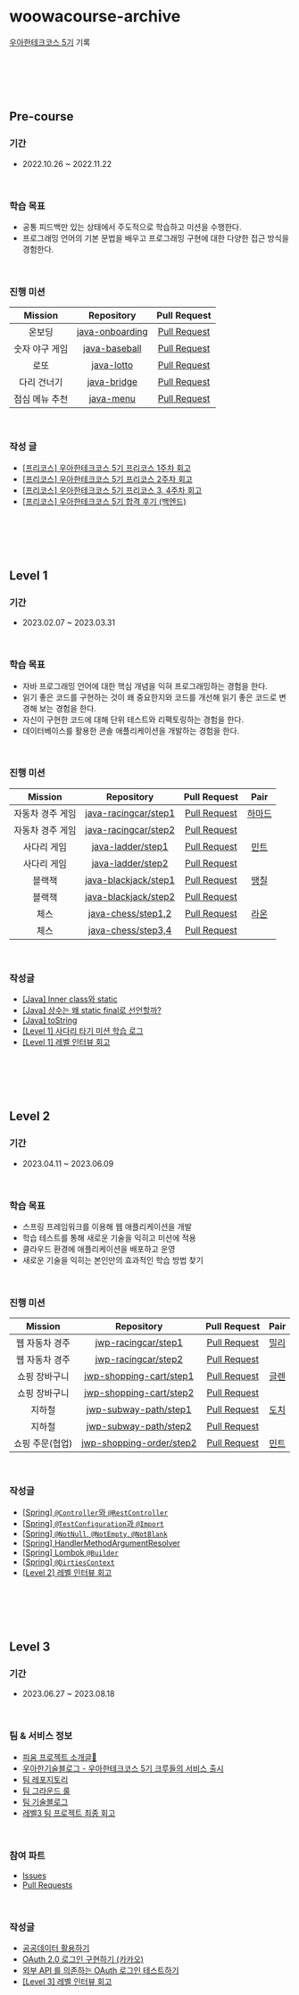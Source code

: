 # woowacourse-archive
[우아한테크코스 5기](https://techblog.woowahan.com/9395/) 기록

<br><br><br><br>

## Pre-course
### 기간
- 2022.10.26 ~ 2022.11.22

<br>

### 학습 목표
- 공통 피드백만 있는 상태에서 주도적으로 학습하고 미션을 수행한다.
- 프로그래밍 언어의 기본 문법을 배우고 프로그래밍 구현에 대한 다양한 접근 방식을 경험한다.

<br>

### 진행 미션

| Mission  |                                          Repository                                           |Pull Request |
|:--------:|:---------------------------------------------------------------------------------------------:|:-----------:|
|   온보딩    | [java-onboarding](https://github.com/yeonkkk/woowacourse-precourse/tree/main/java-onboarding) |[Pull Request](https://github.com/woowacourse-precourse/java-onboarding/pull/791)|
| 숫자 야구 게임 |   [java-baseball](https://github.com/yeonkkk/woowacourse-precourse/tree/main/java-baseball)   |[Pull Request](https://github.com/woowacourse-precourse/java-baseball/pull/727)|
|    로또    |      [java-lotto](https://github.com/yeonkkk/woowacourse-precourse/tree/main/java-lotto)      |[Pull Request](https://github.com/woowacourse-precourse/java-lotto/pull/167)|
|  다리 건너기  |     [java-bridge](https://github.com/yeonkkk/woowacourse-precourse/tree/main/java-bridge)     |[Pull Request](https://github.com/woowacourse-precourse/java-bridge/pull/108)|
| 점심 메뉴 추천 |       [java-menu](https://github.com/yeonkkk/woowacourse-precourse/tree/main/java-menu)       |[Pull Request](https://github.com/woowacourse-precourse/java-menu/pull/114)|

<br>

### 작성 글
- [[프리코스] 우아한테크코스 5기 프리코스 1주차 회고](https://velog.io/@tjddus0302/%ED%9A%8C%EA%B3%A0-%EC%9A%B0%EC%95%84%ED%95%9C%ED%85%8C%ED%81%AC%EC%BD%94%EC%8A%A4-%ED%94%84%EB%A6%AC%EC%BD%94%EC%8A%A4-1%EC%A3%BC%EC%B0%A8-%ED%9A%8C%EA%B3%A0)   
- [[프리코스] 우아한테크코스 5기 프리코스 2주차 회고](https://velog.io/@tjddus0302/czvodk69)   
- [[프리코스] 우아한테크코스 5기 프리코스 3, 4주차 회고](https://velog.io/@tjddus0302/%ED%9A%8C%EA%B3%A0-%EC%9A%B0%EC%95%84%ED%95%9C%ED%85%8C%ED%81%AC%EC%BD%94%EC%8A%A4-5%EA%B8%B0-%ED%94%84%EB%A6%AC%EC%BD%94%EC%8A%A4-3-4%EC%A3%BC%EC%B0%A8-%ED%9A%8C%EA%B3%A0)   
- [[프리코스] 우아한테크코스 5기 합격 후기 (백엔드)](https://velog.io/@tjddus0302/%EC%9A%B0%EC%95%84%ED%95%9C%ED%85%8C%ED%81%AC%EC%BD%94%EC%8A%A4-5%EA%B8%B0-%ED%95%A9%EA%B2%A9-%ED%9B%84%EA%B8%B0-%EB%B0%B1%EC%97%94%EB%93%9C)   


<br><br><br><br>

## Level 1
### 기간
- 2023.02.07 ~ 2023.03.31

<br>

### 학습 목표
- 자바 프로그래밍 언어에 대한 핵심 개념을 익혀 프로그래밍하는 경험을 한다.
- 읽기 좋은 코드를 구현하는 것이 왜 중요한지와 코드를 개선해 읽기 좋은 코드로 변경해 보는 경험을 한다.
- 자신이 구현한 코드에 대해 단위 테스트와 리팩토링하는 경험을 한다.
- 데이터베이스를 활용한 콘솔 애플리케이션을 개발하는 경험을 한다.

<br>

### 진행 미션

|  Mission  |        Repository        |                              Pull Request                              |  Pair   |
|:---------:|:------------------------:|:----------------------------------------------------------------------:|:-------:|
| 자동차 경주 게임 | [java-racingcar/step1](https://github.com/yeonkkk/java-racingcar/tree/step1) | [Pull Request](https://github.com/woowacourse/java-racingcar/pull/488) | [하마드](https://github.com/rawfishthelgh) |
| 자동차 경주 게임 | [java-racingcar/step2](https://github.com/yeonkkk/java-racingcar/tree/step2) | [Pull Request](https://github.com/woowacourse/java-racingcar/pull/553) |         |
|  사다리 게임   |  [java-ladder/step1](https://github.com/yeonkkk/java-ladder/tree/step1)   |  [Pull Request](https://github.com/woowacourse/java-ladder/pull/113)   | [민트](https://github.com/yujamint)  |
|  사다리 게임   |  [java-ladder/step2](https://github.com/yeonkkk/java-ladder/tree/step2)   |  [Pull Request](https://github.com/woowacourse/java-ladder/pull/225)   |         |
|    블랙잭    | [java-blackjack/step1](https://github.com/yeonkkk/java-blackjack/tree/step1) |                            [Pull Request](https://github.com/woowacourse/java-blackjack/pull/479)                            | [땡칠](https://github.com/0chil)  |
|    블랙잭    | [java-blackjack/step2](https://github.com/yeonkkk/java-blackjack/tree/step2) |                            [Pull Request](https://github.com/woowacourse/java-blackjack/pull/541)                            |         |
|    체스     |  [java-chess/step1,2](https://github.com/yeonkkk/java-chess/tree/step1)  |                            [Pull Request](https://github.com/woowacourse/java-chess/pull/475)                            | [라온](https://github.com/mcodnjs)  |
|    체스     |  [java-chess/step3,4](https://github.com/yeonkkk/java-chess/tree/step2)  |                            [Pull Request](https://github.com/woowacourse/java-chess/pull/614)                            |         |

<br>

### 작성글
- [[Java] Inner class와 static](https://velog.io/@tjddus0302/Java-Inner-class%EC%99%80-static)
- [[Java] 상수는 왜 static final로 선언할까?](https://velog.io/@tjddus0302/Java-%EC%83%81%EC%88%98%EB%8A%94-%EC%99%9C-static-final%EB%A1%9C-%EC%84%A0%EC%96%B8%ED%95%A0%EA%B9%8C)
- [[Java] toString](https://velog.io/@tjddus0302/Java-toString)
- [[Level 1] 사다리 타기 미션 학습 로그](https://velog.io/@tjddus0302/Lv1-%EC%82%AC%EB%8B%A4%EB%A6%AC-%ED%83%80%EA%B8%B0-%EB%AF%B8%EC%85%98-%ED%9A%8C%EA%B3%A0)
- [[Level 1] 레벨 인터뷰 회고](https://velog.io/@tjddus0302/lv1-%EB%A0%88%EB%B2%A8%EB%A1%9C%EA%B7%B8-%ED%9A%8C%EA%B3%A0)


<br><br><br><br>

## Level 2

### 기간
- 2023.04.11 ~ 2023.06.09

<br>

### 학습 목표
- 스프링 프레임워크를 이용해 웹 애플리케이션을 개발
- 학습 테스트를 통해 새로운 기술을 익히고 미션에 적용
- 클라우드 환경에 애플리케이션을 배포하고 운영
- 새로운 기술을 익히는 본인만의 효과적인 학습 방법 찾기

<br>

### 진행 미션
|  Mission  |       Repository        |                              Pull Request                              |  Pair  |
|:---------:|:-----------------------:|:----------------------------------------------------------------------:|:------:|
| 웹 자동차 경주  | [jwp-racingcar/step1](https://github.com/yeonkkk/jwp-racingcar/tree/step1) | [Pull Request](https://github.com/woowacourse/jwp-racingcar/pull/90) | [밀리](https://github.com/miseongk) |
| 웹 자동차 경주  | [jwp-racingcar/step2](https://github.com/yeonkkk/jwp-racingcar/tree/step2) | [Pull Request](https://github.com/woowacourse/jwp-racingcar/pull/170) |        |
|  쇼핑 장바구니  | [jwp-shopping-cart/step1](https://github.com/yeonkkk/jwp-shopping-cart/tree/step1) | [Pull Request](https://github.com/woowacourse/jwp-shopping-cart/pull/181) | [글렌](https://github.com/seokjin8678) |
|  쇼핑 장바구니  | [jwp-shopping-cart/step2](https://github.com/yeonkkk/jwp-shopping-cart/tree/step2) | [Pull Request](https://github.com/woowacourse/jwp-shopping-cart/pull/346) |        |
|    지하철    | [jwp-subway-path/step1](https://github.com/yeonkkk/jwp-subway-path/tree/step1) | [Pull Request](https://github.com/woowacourse/jwp-subway-path/pull/54) | [도치](https://github.com/hum02) |
|    지하철    | [jwp-subway-path/step2](https://github.com/yeonkkk/jwp-subway-path/tree/step2) | [Pull Request](https://github.com/woowacourse/jwp-subway-path/pull/188) |        |
| 쇼핑 주문(협업) | [jwp-shopping-order/step2](https://github.com/yeonkkk/jwp-shopping-order/tree/step1) | [Pull Request](https://github.com/woowacourse/jwp-shopping-order/pull/99) | [민트](https://github.com/yujamint) |

<br>

### 작성글
- [[Spring] `@Controller`와 `@RestController`](https://velog.io/@tjddus0302/Spring-Controller%EC%99%80-RestController)
- [[Spring] `@TestConfiguration`과 `@Import`](https://velog.io/@tjddus0302/Spring-TestConfiguration%EC%99%80-Import)
- [[Spring] `@NotNull`, `@NotEmpty`, `@NotBlank`](https://velog.io/@tjddus0302/Spring-NotNull-NotEmpty-NotBlank)
- [[Spring] HandlerMethodArgumentResolver](https://velog.io/@tjddus0302/Spring-HandlerMethodArgumentResolver)
- [[Spring] Lombok `@Builder`](https://velog.io/@tjddus0302/Spring-Lombok-Builder)
- [[Spring] `@DirtiesContext`](https://velog.io/@tjddus0302/Spring-DirtiesContext)
- [[Level 2] 레벨 인터뷰 회고](https://velog.io/@tjddus0302/lv2-%EB%A0%88%EB%B2%A8-%EC%9D%B8%ED%84%B0%EB%B7%B0-%ED%9A%8C%EA%B3%A0)


<br><br><br><br>

## Level 3

### 기간
- 2023.06.27 ~ 2023.08.18

<br>

### 팀 & 서비스 정보
- [피움 프로젝트 소개글🌱](https://github.com/woowacourse-teams/2023-pium/wiki/%ED%94%BC%EC%9B%80-%EC%86%8C%EA%B0%9C%EA%B8%80)
- [우아한기술블로그 - 우아한테크코스 5기 크루들의 서비스 출시](https://techblog.woowahan.com/13604/)
- [팀 레포지토리](https://github.com/woowacourse-teams/2023-pium)
- [팀 그라운드 룰](https://github.com/woowacourse-teams/2023-pium/wiki/%EA%B7%B8%EB%9D%BC%EC%9A%B4%EB%93%9C-%EB%A3%B0)
- [팀 기술블로그](https://blog.pium.life/)
- [레벨3 팀 프로젝트 최종 회고](https://github.com/woowacourse/retrospective/discussions/39#discussioncomment-6839721)

<br>

### 참여 파트
- [Issues](https://github.com/woowacourse-teams/2023-pium/issues?q=assignee%3Ayeonkkk+)
- [Pull Requests](https://github.com/woowacourse-teams/2023-pium/pulls?q=assignee%3Ayeonkkk+)

<br>

### 작성글
- [공공데이터 활용하기](https://velog.io/@tjddus0302/python-%EA%B3%B5%EA%B3%B5%EB%8D%B0%EC%9D%B4%ED%84%B0-%ED%99%9C%EC%9A%A9%ED%95%98%EA%B8%B0)
- [OAuth 2.0 로그인 구현하기 (카카오)](https://velog.io/@tjddus0302/OAuth-2.0-%EB%A1%9C%EA%B7%B8%EC%9D%B8-%EA%B5%AC%ED%98%84%ED%95%98%EA%B8%B0)
- [외부 API 를 의존하는 OAuth 로그인 테스트하기](https://velog.io/@tjddus0302/%EC%99%B8%EB%B6%80-API-%EB%A5%BC-%EC%9D%98%EC%A1%B4%ED%95%98%EB%8A%94-OAuth-%ED%85%8C%EC%8A%A4%ED%8A%B8%ED%95%98%EA%B8%B0)
- [[Level 3] 레벨 인터뷰 회고](https://velog.io/@tjddus0302/lv3-%EB%A0%88%EB%B2%A8-%EC%9D%B8%ED%84%B0%EB%B7%B0-%ED%9A%8C%EA%B3%A0)


